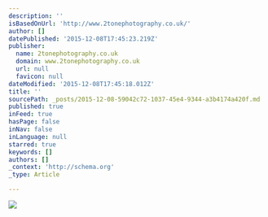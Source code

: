 ```yaml
---
description: ''
isBasedOnUrl: 'http://www.2tonephotography.co.uk/'
author: []
datePublished: '2015-12-08T17:45:23.219Z'
publisher:
  name: 2tonephotography.co.uk
  domain: www.2tonephotography.co.uk
  url: null
  favicon: null
dateModified: '2015-12-08T17:45:18.012Z'
title: ''
sourcePath: _posts/2015-12-08-59042c72-1037-45e4-9344-a3b4174a420f.md
published: true
inFeed: true
hasPage: false
inNav: false
inLanguage: null
starred: true
keywords: []
authors: []
_context: 'http://schema.org'
_type: Article

---
```

![](http://static1.squarespace.com/static/53b50a94e4b0d06a988fc1d6/t/5640b4dae4b09d10c399ca37/1448809717770/?format=750w)